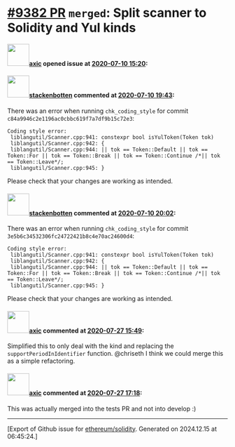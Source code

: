 # [\#9382 PR](https://github.com/ethereum/solidity/pull/9382) `merged`: Split scanner to Solidity and Yul kinds

#### <img src="https://avatars.githubusercontent.com/u/20340?v=4" width="50">[axic](https://github.com/axic) opened issue at [2020-07-10 15:20](https://github.com/ethereum/solidity/pull/9382):



#### <img src="https://avatars.githubusercontent.com/u/44874361?v=4" width="50">[stackenbotten](https://github.com/stackenbotten) commented at [2020-07-10 19:43](https://github.com/ethereum/solidity/pull/9382#issuecomment-656857958):

There was an error when running `chk_coding_style` for commit `c84a9946c2e1196ac0cbbc619f7a7df9b15c72e3`:
```
Coding style error:
 liblangutil/Scanner.cpp:941: constexpr bool isYulToken(Token tok)
 liblangutil/Scanner.cpp:942: {
 liblangutil/Scanner.cpp:944: || tok == Token::Default || tok == Token::For || tok == Token::Break || tok == Token::Continue /*|| tok == Token::Leave*/;
 liblangutil/Scanner.cpp:945: }

```
Please check that your changes are working as intended.

#### <img src="https://avatars.githubusercontent.com/u/44874361?v=4" width="50">[stackenbotten](https://github.com/stackenbotten) commented at [2020-07-10 20:02](https://github.com/ethereum/solidity/pull/9382#issuecomment-656865465):

There was an error when running `chk_coding_style` for commit `3e5b6c34532306fc24722421b8c4e70ac24600d4`:
```
Coding style error:
 liblangutil/Scanner.cpp:941: constexpr bool isYulToken(Token tok)
 liblangutil/Scanner.cpp:942: {
 liblangutil/Scanner.cpp:944: || tok == Token::Default || tok == Token::For || tok == Token::Break || tok == Token::Continue /*|| tok == Token::Leave*/;
 liblangutil/Scanner.cpp:945: }

```
Please check that your changes are working as intended.

#### <img src="https://avatars.githubusercontent.com/u/20340?v=4" width="50">[axic](https://github.com/axic) commented at [2020-07-27 15:49](https://github.com/ethereum/solidity/pull/9382#issuecomment-664477710):

Simplified this to only deal with the kind and replacing the `supportPeriodInIdentifier` function. @chriseth I think we could merge this as a simple refactoring.

#### <img src="https://avatars.githubusercontent.com/u/20340?v=4" width="50">[axic](https://github.com/axic) commented at [2020-07-27 17:18](https://github.com/ethereum/solidity/pull/9382#issuecomment-664527629):

This was actually merged into the tests PR and not into develop :)


-------------------------------------------------------------------------------



[Export of Github issue for [ethereum/solidity](https://github.com/ethereum/solidity). Generated on 2024.12.15 at 06:45:24.]

